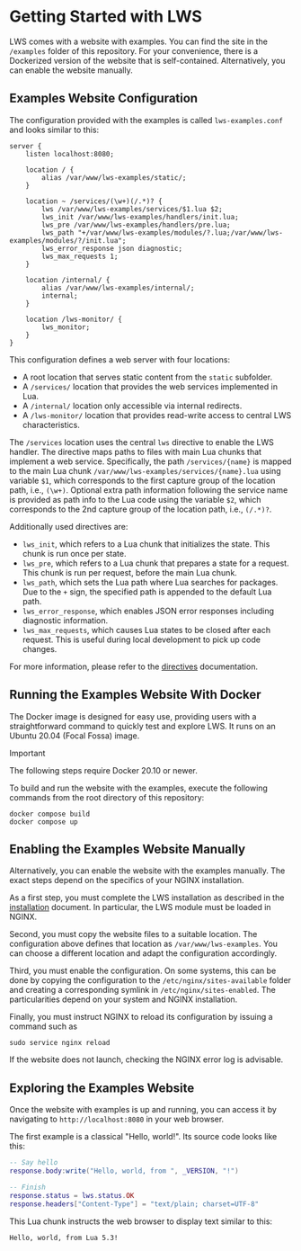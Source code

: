 # Getting Started with LWS

LWS comes with a website with examples. You can find the site in the `/examples` folder of this
repository. For your convenience, there is a Dockerized version of the website that is
self-contained. Alternatively, you can enable the website manually.


## Examples Website Configuration

The configuration provided with the examples is called `lws-examples.conf` and looks similar to
this:

```nginx
server {
	listen localhost:8080;
	
	location / {
		alias /var/www/lws-examples/static/;
	}

	location ~ /services/(\w+)(/.*)? {
		lws /var/www/lws-examples/services/$1.lua $2;
		lws_init /var/www/lws-examples/handlers/init.lua;
		lws_pre /var/www/lws-examples/handlers/pre.lua;
		lws_path "+/var/www/lws-examples/modules/?.lua;/var/www/lws-examples/modules/?/init.lua";
		lws_error_response json diagnostic;
		lws_max_requests 1;
	}

	location /internal/ {
		alias /var/www/lws-examples/internal/;
		internal;
	}

	location /lws-monitor/ {
		lws_monitor;
	}
}
```

This configuration defines a web server with four locations:
- A root location that serves static content from the `static` subfolder.
- A `/services/` location that provides the web services implemented in Lua.
- A `/internal/` location only accessible via internal redirects.
- A `/lws-monitor/` location that provides read-write access to central LWS characteristics.

The `/services` location uses the central `lws` directive to enable the LWS handler. The directive
maps paths to files with main Lua chunks that implement a web service. Specifically, the path
`/services/{name}` is mapped to the main Lua chunk `/var/www/lws-examples/services/{name}.lua`
using variable `$1`, which corresponds to the first capture group of the location path, i.e.,
`(\w+)`. Optional extra path information following the service name is provided as path info to
the Lua code using the variable `$2`, which corresponds to the 2nd capture group of the location
path, i.e., `(/.*)?`.

Additionally used directives are:

- `lws_init`, which refers to a Lua chunk that initializes the state. This chunk is run once per
state.
- `lws_pre`, which refers to a Lua chunk that prepares a state for a request. This chunk is run
per request, before the main Lua chunk.
- `lws_path`, which sets the Lua path where Lua searches for packages. Due to the `+` sign, the
specified path is appended to the default Lua path.
- `lws_error_response`, which enables JSON error responses including diagnostic information.
- `lws_max_requests`, which causes Lua states to be closed after each request. This is useful
during local development to pick up code changes.

For more information, please refer to the [directives](Directives.md) documentation.

## Running the Examples Website With Docker

The Docker image is designed for easy use, providing users with a straightforward command
to quickly test and explore LWS. It runs on an Ubuntu 20.04 (Focal Fossa) image.

> [!IMPORTANT]
> The following steps require Docker 20.10 or newer.

To build and run the website with the examples, execute the following commands from the root
directory of this repository:

```
docker compose build
docker compose up
```

## Enabling the Examples Website Manually

Alternatively, you can enable the website with the examples manually. The exact steps depend on
the specifics of your NGINX installation.

As a first step, you must complete the LWS installation as described in the
[installation](Installation.md) document. In particular, the LWS module must be loaded in NGINX.

Second, you must copy the website files to a suitable location. The configuration above defines
that location as `/var/www/lws-examples`. You can choose a different location and adapt the
configuration accordingly.

Third, you must enable the configuration. On some systems, this can be done by copying the
configuration to the `/etc/nginx/sites-available` folder and creating a corresponding symlink in
`/etc/nginx/sites-enabled`. The particularities depend on your system and NGINX installation.

Finally, you must instruct NGINX to reload its configuration by issuing a command such as

```
sudo service nginx reload
```

If the website does not launch, checking the NGINX error log is advisable.


## Exploring the Examples Website

Once the website with examples is up and running, you can access it by navigating to
`http://localhost:8080` in your web browser.

The first example is a classical "Hello, world!". Its source code looks like this:

```lua
-- Say hello
response.body:write("Hello, world, from ", _VERSION, "!")

-- Finish
response.status = lws.status.OK
response.headers["Content-Type"] = "text/plain; charset=UTF-8"
```

This Lua chunk instructs the web browser to display text similar to this:

```
Hello, world, from Lua 5.3!
```

